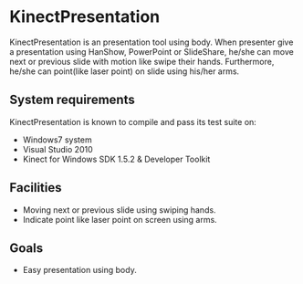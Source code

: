 # KinectPresentation

KinectPresentation is an presentation tool using body.
When presenter give a presentation using HanShow, PowerPoint or SlideShare, he/she can move next or previous slide with motion like swipe their hands. Furthermore, he/she can point(like laser point) on slide using his/her arms.

## System requirements
KinectPresentation is known to compile and pass its test suite on:
* Windows7 system
* Visual Studio 2010
* Kinect for Windows SDK 1.5.2 & Developer Toolkit

## Facilities
* Moving next or previous slide using swiping hands.
* Indicate point like laser point on screen using arms.

## Goals
* Easy presentation using body.
